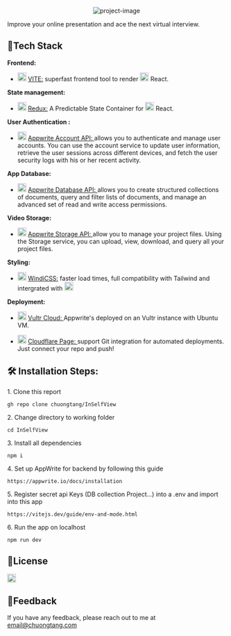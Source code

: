 <p align="center"><img src="https://chuongtang.github.io/sourceStore/logos/Inselfview.jpg" alt="project-image"></p>

<p id="description">Improve your online presentation and ace the next virtual interview.</p>

## 🧱Tech Stack

**Frontend:** 
  * <img src="https://chuongtang.github.io/sourceStore/logos/Vite.png" alt="VITE"
	title="VITE logo" height="20" /> [VITE:](https://vitejs.dev) superfast frontend tool to render <img src="https://chuongtang.github.io/sourceStore/logos/React.png" alt="React"
	title="React logo" height="20" /> React.

**State management:** 
  * <img src="https://chuongtang.github.io/sourceStore/logos/Redux.jpg" alt="Redux"
	title="Redux logo" height="20" /> [Redux:](https://redux.js.org/) A Predictable State Container for <img src="https://chuongtang.github.io/sourceStore/logos/React.png" alt="React"
	title="React logo" height="20" /> React.

**User Authentication :** 
  * <img src="https://chuongtang.github.io/sourceStore/logos/Appwrite.jpg" alt="Appwrite Logo"
	title="Appwritelogo" height="20" /> [Appwrite Account API: ](https://appwrite.io/docs/client/account) allows you to authenticate and manage user accounts. You can use the account service to update user information, retrieve the user sessions across different devices, and fetch the user security logs with his or her recent activity.

**App Database:** 
  * <img src="https://chuongtang.github.io/sourceStore/logos/Appwrite.jpg" alt="Appwrite Logo"
	title="Appwritelogo" height="20" /> [Appwrite Database API: ](https://appwrite.io/docs/client/database) allows you to create structured collections of documents, query and filter lists of documents, and manage an advanced set of read and write access permissions.

**Video Storage:** 
  * <img src="https://chuongtang.github.io/sourceStore/logos/Appwrite.jpg" alt="Appwrite Logo"
	title="Appwritelogo" height="20" /> [Appwrite Storage API: ](https://appwrite.io/docs/client/storage)allow you to manage your project files. Using the Storage service, you can upload, view, download, and query all your project files.


**Styling:** 
  * <img src="https://chuongtang.github.io/sourceStore/logos/WindiCSS.png" alt="WindiCSS"
	title="WindiCSS logo" height="20" /> [WindiCSS:](https://windicss.org/guide) faster load times, full compatibility with Tailwind and intergrated with <img src="https://chuongtang.github.io/sourceStore/logos/Vite.png" alt="VITE"
	title="VITE logo" height="20" />
 
**Deployment:** 
* <img src="https://chuongtang.github.io/sourceStore/smallLogos/Vultr.jpg" alt="Vultr Logo"
	title="Vultr logo" height="20" /> [Vultr Cloud: ](https://www.vultr.com/products/cloud-compute/) Appwrite's deployed on an Vultr instance with Ubuntu VM. 

* <img src="https://chuongtang.github.io/sourceStore/smallLogos/Cloudflare.jpg" alt="Cloudflare Logo"
	title="Cloudflare logo" height="20" /> [Cloudflare Page: ](https://pages.cloudflare.com) support Git integration for automated deployments. Just connect your repo and push!


<h2>🛠️ Installation Steps:</h2>

<p>1. Clone this report</p>

```
gh repo clone chuongtang/InSelfView
```

<p>2. Change directory to working folder</p>

```
cd InSelfView
```

<p>3. Install all dependencies</p>

```
npm i
```

<p>4. Set up AppWrite for backend by following this guide</p>

```
https://appwrite.io/docs/installation
```

<p>5. Register secret api Keys (DB collection Project...) into a .env and import into this app</p>

```
https://vitejs.dev/guide/env-and-mode.html
```

<p>6. Run the app on localhost</p>

```
npm run dev
```



## 📜License

<a href="https://www.apache.org/licenses/LICENSE-2.0" target="_blank">
<img src="https://img.shields.io/badge/License-APACHE%20LICENSE%2C%20VERSION%202.0-green" alt="Apache License"	title="Apache licenses Apache Software"  height="20" />
</a>

## 📣Feedback

If you have any feedback, please reach out to me at email@chuongtang.com